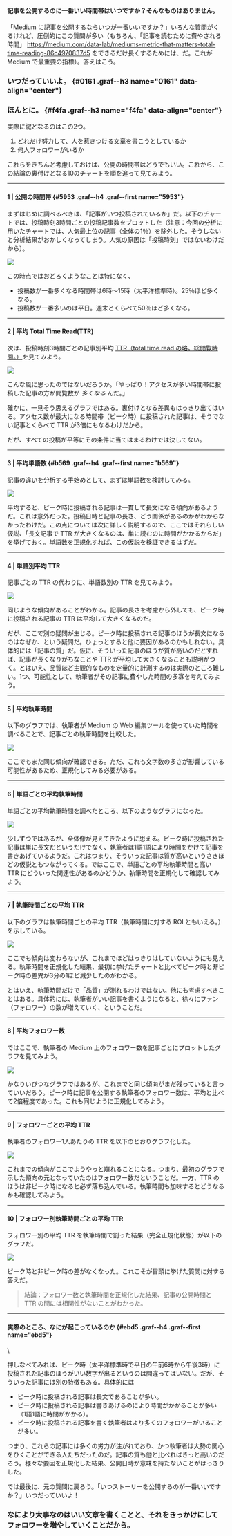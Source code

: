 #### 記事を公開するのに一番いい時間帯はいつですか？そんなものはありません。

「Medium に記事を公開するならいつが一番いいですか？」いろんな質問がくるけれど、圧倒的にこの質問が多い（もちろん、「記事を読むために費やされる時間」 https://medium.com/data-lab/mediums-metric-that-matters-total-time-reading-86c4970837d5 をできるだけ長くするためには、だ。これが Medium で最重要の指標）。答えはこう。

### いつだっていいよ。 {#0161 .graf--h3 name="0161" data-align="center"}

### ほんとに。 {#f4fa .graf--h3 name="f4fa" data-align="center"}

実際に鍵となるのはこの2つ。

1.  どれだけ努力して、人を惹きつける文章を書こうとしているか
2.  何人フォロワーがいるか

これらをきちんと考慮しておけば、公開の時間帯はどうでもいい。これから、この結論の裏付けとなる10のチャートを順を追って見てみよう。

* * * * *

#### 1 | 公開の時間帯 {#5953 .graf--h4 .graf--first name="5953"}

まずはじめに調べるべきは、「記事がいつ投稿されているか」だ。以下のチャートでは、投稿時刻3時間ごとの投稿記事数をプロットした（注意：今回の分析に用いたチャートでは、人気最上位の記事（全体の1％）を除外した。そうしないと分析結果がおかしくなってしまう。人気の原因は「投稿時刻」ではないわけだから）。

![](https://d262ilb51hltx0.cloudfront.net/max/1200/1*_6CG4rO-m59OXKYDKvb4Tw.png)

この時点ではおどろくようなことは特になく、

-   投稿数が一番多くなる時間帯は6時～15時（太平洋標準時）。25％ほど多くなる。 
-   投稿数が一番多いのは平日。週末とくらべて50％ほど多くなる。

* * * * *

#### 2 | 平均 Total Time Read(TTR)

次は、投稿時刻3時間ごとの記事別平均 [TTR（total time read の略。総閲覧時間。）](https://medium.com/data-lab/mediums-metric-that-matters-total-time-reading-86c4970837d5)を見てみよう。

![](https://d262ilb51hltx0.cloudfront.net/max/1200/1*j2fBRMSuGTXxYauhK02Shw.png)

こんな風に思ったのではないだろうか。「やっぱり！アクセスが多い時間帯に投稿した記事の方が閲覧数が *多くなる* んだ。」

確かに、一見そう思えるグラフではある。裏付けとなる差異もはっきり出てはいる。アクセス数が最大になる時間帯（ピーク時）に投稿された記事は、そうでない記事とくらべて TTR が3倍にもなるわけだから。

だが、すべての投稿が平等にその条件に当てはまるわけでは決してない。

* * * * *

#### 3 | 平均単語数 {#b569 .graf--h4 .graf--first name="b569"}

記事の違いを分析する手始めとして、まずは単語数を検討してみる。

![](https://d262ilb51hltx0.cloudfront.net/max/1200/1*TPx4aapl71tMobV30YNo5A.png)

平均すると、ピーク時に投稿される記事は一貫して長文になる傾向があるようだ。これは意外だった。投稿日時と記事の長さ、どう関係があるのかがわからなかったわけだ。この点については次に詳しく説明するので、ここではそれらしい仮説、「長文記事で TTR が大きくなるのは、単に読むのに時間がかかるからだ」を挙げておく。単語数を正規化すれば、この仮説を検証できるはずだ。

* * * * *

#### 4 | 単語別平均 TTR

記事ごとの TTR の代わりに、単語数別の TTR を見てみよう。

![](https://d262ilb51hltx0.cloudfront.net/max/1200/1*NYlQ_I_ZBuEi68qj6pPUBQ.png)

同じような傾向があることがわかる。記事の長さを考慮から外しても、ピーク時に投稿される記事の TTR は平均して大きくなるのだ。

だが、ここで別の疑問が生じる。ピーク時に投稿される記事のほうが長文になるのはなぜか、という疑問だ。ひょっとすると他に要因があるのかもしれない。具体的には「記事の質」だ。仮に、そういった記事のほうが質が高いのだとすれば、記事が長くなりがちなことや TTR が平均して大きくなることも説明がつく。とはいえ、品質ほど主観的なものを定量的に計測するのは実際のところ難しい。1つ、可能性として、執筆者がその記事に費やした時間の多寡を考えてみよう。

* * * * *

#### 5 | 平均執筆時間

以下のグラフでは、執筆者が Medium の Web 編集ツールを使っていた時間を調べることで、記事ごとの執筆時間を比較した。

![](https://d262ilb51hltx0.cloudfront.net/max/1200/1*CC-ITaBBm9CndJ4UuOPv2Q.png)

ここでもまた同じ傾向が確認できる。ただ、これも文字数の多さが影響している可能性があるため、正規化してみる必要がある。

* * * * *

#### 6 | 単語ごとの平均執筆時間

単語ごとの平均執筆時間を調べたところ、以下のようなグラフになった。

![](https://d262ilb51hltx0.cloudfront.net/max/1200/1*2b9KPCNvD184u9UHCBLHCg.png)

少しずつではあるが、全体像が見えてきたように思える。ピーク時に投稿された記事は単に長文だというだけでなく、執筆者は1語1語により時間をかけて記事を書きあげているようだ。これはつまり、そういった記事は質が高いというさきほどの仮説ともつながってくる。ではここで、単語ごとの平均執筆時間と高い TTR にどういった関連性があるのかどうか、執筆時間を正規化して確認してみよう。

* * * * *

#### 7 | 執筆時間ごとの平均 TTR

以下のグラフは執筆時間ごとの平均 TTR（執筆時間に対する ROI ともいえる。）を示している。

![](https://d262ilb51hltx0.cloudfront.net/max/1200/1*k6MD_5LohhvmU7_48WZa3g.png)

ここでも傾向は変わらないが、これまでほどはっきりはしていないようにも見える。執筆時間を正規化した結果、最初に挙げたチャートと比べてピーク時と非ピーク時の差異が3分の1ほど減少したのがわかる。

とはいえ、執筆時間だけで「品質」が測れるわけではない。他にも考慮すべきことはある。具体的には、執筆者がいい記事を書くようになると、徐々にファン（フォロワー）の数が増えていく、ということだ。

* * * * *

#### 8 | 平均フォロワー数

ではここで、執筆者の Medium 上のフォロワー数を記事ごとにプロットしたグラフを見てみよう。

![](https://d262ilb51hltx0.cloudfront.net/max/1200/1*xoLydIOfzfqShpQo5wI2iQ.png)

かなりいびつなグラフではあるが、これまでと同じ傾向がまだ残っていると言っていいだろう。ピーク時に記事を公開する執筆者のフォロワー数は、平均と比べて2倍程度であった。これも同じように正規化してみよう。

* * * * *

#### 9 | フォロワーごとの平均 TTR

執筆者のフォロワー1人あたりの TTR を以下のとおりグラフ化した。

![](https://d262ilb51hltx0.cloudfront.net/max/1200/1*z29dT7uBTANgR8gWOX7WRQ.png)

これまでの傾向がここでようやっと崩れることになる。つまり、最初のグラフで示した傾向の元となっていたのはフォロワー数だということだ。一方、TTR のほうは非ピーク時になると必ず落ち込んでいる。執筆時間も加味するとどうなるかも確認してみよう。

* * * * *

#### 10 | フォロワー別執筆時間ごとの平均 TTR

フォロワー別の平均 TTR を執筆時間で割った結果（完全正規化状態）が以下のグラフだ。

![](https://d262ilb51hltx0.cloudfront.net/max/1200/1*3xNreAi1dIrS1Tpt0IBkug.png)

ピーク時と非ピーク時の差がなくなった。これこそが冒頭に挙げた質問に対する答えだ。

> 結論：フォロワー数と執筆時間を正規化した結果、記事の公開時間と TTR の間には相関性がないことがわかった。

* * * * *

#### 実際のところ、なにが起こっているのか {#ebd5 .graf--h4 .graf--first name="ebd5"}

\

押しなべてみれば、ピーク時（太平洋標準時で平日の午前6時から午後3時）に投稿された記事のほうがいい数字が出るというのは間違ってはいない。だが、そういった記事には別の特徴もある。具体的には

-   ピーク時に投稿される記事は長文であることが多い。
-   ピーク時に投稿される記事は書きあげるのにより時間がかかることが多い（1語1語に時間がかかる）。
-   ピーク時に投稿される記事を書く執筆者はより多くのフォロワーがいることが多い。

つまり、これらの記事には多くの労力が注がれており、かつ執筆者は大勢の関心をひくことができる人たちだったのだ。記事の質も他と比べればきっと高いのだろう。様々な要因を正規化した結果、公開日時が意味を持たないことがはっきりした。

では最後に、元の質問に戻ろう。「いつストーリーを公開するのが一番いいですか？」いつだっていいよ！

### なにより大事なのはいい文章を書くことと、それをきっかけにしてフォロワーを増やしていくことだから。
